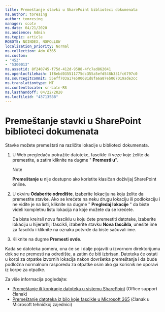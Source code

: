 ```yaml
---
title: Premeštanje stavki u SharePoint biblioteci dokumenata
ms.author: toresing
author: tomresing
manager: scotv
ms.date: 04/21/2020
ms.audience: Admin
ms.topic: article
ROBOTS: NOINDEX, NOFOLLOW
localization_priority: Normal
ms.collection: Adm_O365
ms.custom:
- "453"
- "5300013"
ms.assetid: 8f240745-f75d-412d-9588-4fc7ad862041
ms.openlocfilehash: 1f8ebd035511775dc355a5efd548b331fc6797c0
ms.sourcegitcommit: 55eff703a17e500681d8fa6a87eb067019ade3cc
ms.translationtype: MT
ms.contentlocale: sr-Latn-RS
ms.lasthandoff: 04/22/2020
ms.locfileid: "43713588"
---
```

# <a name="move-items-in-a-sharepoint-document-library"></a>Premeštanje stavki u SharePoint biblioteci dokumenata

Stavke možete premeštati na različite lokacije u biblioteci dokumenata.
  
1. U Web pregledaču potražite datoteke, fascikle ili veze koje želite da premestite, a zatim kliknite na dugme " **Premesti u**".

    > [!NOTE]
    > **Premeštanje u** nije dostupno ako koristite klasičan doživljaj SharePoint online.
  
2. U okviru **Odaberite odredište**, izaberite lokaciju na koju želite da premestite stavke. Ako se krećete na neku drugu lokaciju ili podlokaciju i ne vidite je na listi, kliknite na dugme " **Pregledaj lokacije** " da biste videli kompletnu listu lokacija na koje možete da se krećete.

    Da biste kreirali novu fasciklu u koju ćete premestiti datoteke, izaberite lokaciju u hijerarhiji fascikli, izaberite stavku **Nova fascikla**, unesite ime za fasciklu i kliknite na oznaku potvrde da biste sačuvali ime.

3. Kliknite na dugme **Premesti ovde**.

 Kada se datoteka pomera, ona će se i dalje pojaviti u izvornom direktorijumu dok se ne premesti na odredište, a zatim će biti izbrisan. Datoteka će ostati u korpi za otpatke izvornih lokacija nakon dovršetka premeštanja i da bude podložna normalnom rasporedu za otpatke osim ako ga korisnik ne oporavi iz korpe za otpatke.

Za više informacija pogledajte:

 - [Premeštanje ili kopiranje datoteka u sistemu SharePoint](https://support.office.com/article/move-or-copy-files-in-sharepoint-00e2f483-4df3-46be-a861-1f5f0c1a87bc) (Office support članak)
 - [Premeštanje datoteka iz bilo koje fascikle u Microsoft 365](https://techcommunity.microsoft.com/t5/Microsoft-SharePoint-Blog/Now-move-files-anywhere-in-Office-365-SharePoint-and-OneDrive/ba-p/146973) (članak u Microsoft tehničkoj zajednici) 